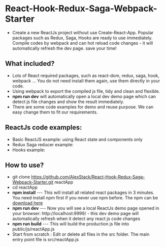 # React-Hook-Redux-Saga-Webpack-Starter

-   Create a new ReactJs project without use Create-React-App. Popular packages such as Redux, Saga, Hooks are ready to use immediately. Compile codes by webpack and can hot reload code changes - it will automatically refresh the dev page. save your time!

## What included?

-   Lots of React required packages, such as react-dom, redux, saga, hook, webpack ... You do not need install them again, use them directly in your code.
-   Using webpack to export the compiled js file, tidy and clean and flexible.
-   **npm run dev** will automatically open a local dev demo page which can detect js file changes and show the result immediately.
-   There are some code examples for demo and reuse purpose. We can easy change them to fit our requirements.

## ReactJs code examples:

-   Basic ReactJS example: using React state and components only
-   Redux Saga reducer example:
-   Hooks example:

## How to use?

-   git clone https://github.com/AlexStack/React-Hook-Redux-Saga-Webpack-Starter.git reactApp
-   cd reactApp
-   **npm install** --- This will install all related react packages in 3 minutes. You need install npm first if you never use npm before. The npm can be [download here](https://nodejs.org/en/download/)
-   **npm run dev** --- Now you will see a local ReactJs demo page opened in your browser: http://localhost:9999/ - this dev demo page will automatically refresh when it detect any react js code changes
-   **npm run build** --- This will build the production js file into public/js/reactApp.js
-   Start from scratch : Edit or delete all files in the src folder. The main entry point file is src/reactApp.js
